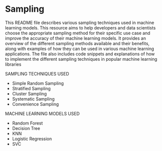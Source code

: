 # Sampling

This README file describes various sampling techniques used in machine learning
models. 
This resource
aims to help developers and data scientists choose the appropriate sampling method for
their specific use case and improve the accuracy of their machine learning models.
 It provides an overview of the different sampling methods available and their
benefits, along with examples of how they can be used in various machine learning
applications. The file also includes code snippets and explanations of how to implement
the different sampling techniques in popular machine learning libraries


SAMPLING TECHNIQUES USED
- Simple Random Sampling
- Stratified Sampling 
- Cluster Sampling 
- Systematic Sampling 
- Convenience Sampling 

MACHINE LEARNING MODELS USED
- Random Forest
- Decision Tree
- KNN
- Logistic Regression 
- SVC

